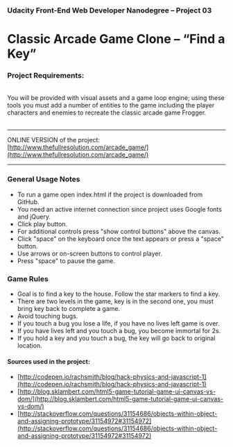 ### Udacity Front-End Web Developer Nanodegree – Project 03


# Classic Arcade Game Clone – “Find a Key”



### Project Requirements:

<br>
You will be provided with visual assets and a game loop engine; using these tools you must add a number of entities to the game including the player characters and enemies to recreate the classic arcade game Frogger.
<br><br>

-------

ONLINE VERSION of the project: [http://www.thefullresolution.com/arcade_game/](http://www.thefullresolution.com/arcade_game/)

-------

### General Usage Notes

-	To run a game open index.html if the project is downloaded from GitHub.
-	You need an active internet connection since project uses Google fonts and jQuery.
-	Click play button.
-	For additional controls press "show control buttons" above the canvas.
-	Click "space" on the keyboard once the text appears or press a "space" button.
-	Use arrows or on-screen buttons to control player.
-	Press "space" to pause the game.




### Game Rules

-	Goal is to find a key to the house. Follow the star markers to find a key.
-	There are two levels in the game, key is in the second one, you must bring key back to complete a game.
-	Avoid touching bugs. 
-	If you touch a bug you lose a life, if you have no lives left game is over. 
-	If you have lives left and you touch a bug, you become immortal for 2s. 
-	If you hold a key and you touch a bug, the key will go back to original location.



#### Sources used in the project:

-	[http://codepen.io/rachsmith/blog/hack-physics-and-javascript-1](http://codepen.io/rachsmith/blog/hack-physics-and-javascript-1)
-	[http://blog.sklambert.com/html5-game-tutorial-game-ui-canvas-vs-dom/](http://blog.sklambert.com/html5-game-tutorial-game-ui-canvas-vs-dom/)
-	[http://stackoverflow.com/questions/31154686/objects-within-object-and-assigning-prototype/31154972#31154972](http://stackoverflow.com/questions/31154686/objects-within-object-and-assigning-prototype/31154972#31154972)
